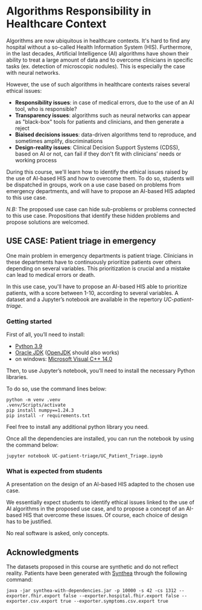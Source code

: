 # Algorithms Responsibility in Healthcare Context

Algorithms are now ubiquitous in healthcare contexts. It's hard to find
any hospital without a so-called Health Information System (HIS).
Furthermore, in the last decades, Artificial Intelligence (AI) algorithms
have shown their ability to treat a large amount of data and to overcome
clinicians in specific tasks (ex. detection of microscopic nodules).
This is especially the case with neural networks.

However, the use of such algorithms in healthcare contexts raises
several ethical issues:

* **Responsibility issues**: in case of medical errors, due to the
use of an AI tool, who is responsible?
* **Transparency issues**: algorithms such as neural networks
can appear as "black-box" tools for patients and clinicians,
and then generate a reject
* **Biaised decisions issues**: data-driven algorithms tend to reproduce,
and sometimes amplify, discriminations
* **Design-reality issues**: Clinical Decision Support Systems (CDSS),
based on AI or not, can fail if they don't fit with clinicians’
needs or working process

During this course, we'll learn how to identify the ethical
issues raised by the use of AI-based HIS and how to overcome them.
To do so, students will be dispatched in groups, work on a use case based on
problems from emergency departments, and will have to propose an AI-based
HIS adapted to this use case.

*N.B:* The proposed use case can hide sub-problems or problems connected
to this use case. Propositions that identify these hidden problems
and propose solutions are welcomed.

## USE CASE: Patient triage in emergency

One main problem in emergency departments is patient triage.
Clinicians in these departments have to continuously prioritize
patients over others depending on several variables.
This prioritization is crucial and a mistake can lead to
medical errors or death.

In this use case, you'll have to propose an AI-based HIS
able to prioritize patients, with a score between 1-10, according to
several variables.
A dataset and a Jupyter’s notebook are available
in the repertory *UC-patient-triage*.

### Getting started

First of all, you’ll need to install:

* [Python 3.9](https://www.python.org/downloads/release/python-3913/)
* [Oracle JDK](https://www.oracle.com/java/technologies/downloads/) ([OpenJDK](https://openjdk.org/) should also works)
* on windows: [Microsoft Visual C++ 14.0](https://visualstudio.microsoft.com/fr/visual-cpp-build-tools/)

Then, to use Jupyter’s notebook, you’ll need to
install the necessary Python libraries.

To do so, use the command lines below:

```{bash}
python -m venv .venv
.venv/Scripts/activate
pip install numpy==1.24.3
pip install -r requirements.txt
```

Feel free to install any additional python library you need.

Once all the dependencies are installed, you can run the notebook
by using the command below:

```{bash}
jupyter notebook UC-patient-triage/UC_Patient_Triage.ipynb
```

### What is expected from students

A presentation on the design of an AI-based HIS
adapted to the chosen use case.

We essentially expect students to identify ethical issues linked
to the use of AI algorithms in the proposed use case, and to propose
a concept of an AI-based HIS that overcome these issues. Of course,
each choice of design has to be justified.

No real software is asked, only concepts.

## Acknowledgments

The datasets proposed in this course are synthetic 
and do not reflect reality. Patients have been generated
with [Synthea](https://synthetichealth.github.io/synthea/)
through the following command:

```{bash}
java -jar synthea-with-dependencies.jar -p 10000 -s 42 -cs 1312 --exporter.fhir.export false --exporter.hospital.fhir.export false --exporter.csv.export true --exporter.symptoms.csv.export true
```
